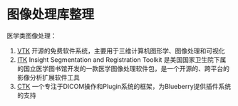 # 图像处理库整理


医学类图像处理：
1. [VTK](https://vtk.org/) 开源的免费软件系统，主要用于三维计算机图形学、图像处理和可视化
2. [ITK](https://itk.org/)  Insight Segmentation and Registration Toolkit 是美国国家卫生院下属的国立医学图书馆开发的一款医学图像处理软件包，是一个开源的、跨平台的影像分析扩展软件工具
3. [CTK](http://www.commontk.org/index.php/Main_Page) 一个专注于DICOM操作和Plugin系统的框架，为Blueberry提供插件系统的支持
